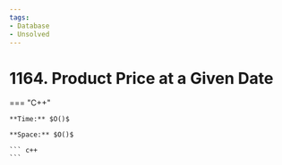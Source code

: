 ```yaml
---
tags:
- Database
- Unsolved
---
```



# 1164. Product Price at a Given Date

=== "C++"

    **Time:** $O()$

    **Space:** $O()$

    ``` c++
    ```